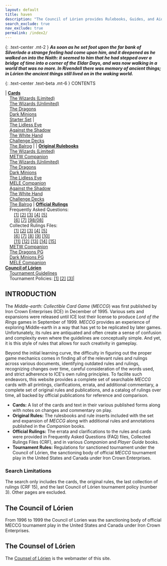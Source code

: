 ```yaml
---
layout: default
title: haven
description: "The Council of Lórien provides Rulebooks, Guides, and Aids for playing the Middle-earth Collectible Card Game." 
search_exclude: true
nav_exclude: true
permalink: /index2/
---
```


{: .text-center .mt-2 }
_**As soon as he set foot upon the far bank of Silverlode a strange feeling had come upon him, and it deepened as he walked on into the Naith: it seemed to him that he had stepped over a bridge of time into a corner of the Eldar Days, and was now walking in a world that was no more. In Rivendell there was memory of ancient things; in Lórien the ancient things still lived on in the waking world.**_

{: .text-center .text-beta .mt-6 }
CONTENTS

| [**Cards**](/cards/)<br>&emsp;[The Wizards (Limited)](/cards/#middle-earth-the-wizards-limited)<br>&emsp;[The Wizards (Unlimited)](/cards/#middle-earth-the-wizards-unlimited)<br>&emsp;[The Dragons](/cards/#middle-earth-the-dragons)<br>&emsp;[Dark Minions](/cards/#middle-earth-dark-minions)<br>&emsp;[Starter Set](/cards/#middle-earth-the-wizards-starter-set) | &emsp;<br>&emsp;[The Lidless Eye](/cards/#middle-earth-the-lidless-eye)<br>&emsp;[Against the Shadow](/cards/#middle-earth-against-the-shadow)<br>&emsp;[The White Hand](/cards/#middle-earth-the-white-hand)<br>&emsp;[Challenge Decks](/cards/#middle-earth-challenge-decks)<br>&emsp;[The Balrog](/cards/#middle-earth-the-balrog) |
| [**Original Rulebooks**](/original/rulebooks/)<br>&emsp;[The Wizards (Limited)](/original/rulebooks/the-wizards-limited)<br>&emsp;[METW Companion](/original/rulebooks/metw-companion-rules)<br>&emsp;[The Wizards (Unlimited)](/original/rulebooks/the-wizards-unlimited)<br>&emsp;[The Dragons](/original/rulebooks/the-dragons)<br>&emsp;[Dark Minions](/original/rulebooks/dark-minions)<br>&emsp;[The Lidless Eye](/original/rulebooks/the-lidless-eye)<br>&emsp;[MELE Companion](/original/rulebooks/mele-companion-rules)<br>&emsp;[Against the Shadow](/original/rulebooks/against-the-shadow)<br>&emsp;[The White Hand](/original/rulebooks/the-white-hand)<br>&emsp;[Challenge Decks](/original/rulebooks/challenge-decks)<br>&emsp;[The Balrog](/original/rulebooks/the-balrog) | [**Official Rulings**](/original/rulings/)<br>&emsp;Frequently Asked Questions:<br>&emsp;&emsp;[\[1\]](/original/rulings/faq-1/) [\[2\]](/original/rulings/faq-2/) [\[3\]](/original/rulings/faq-3/) [\[4\]](/original/rulings/faq-4/) [\[5\]](/original/rulings/faq-5/)<br>&emsp;&emsp;[\[6\]](/original/rulings/faq-6/) [\[7\]](/original/rulings/faq-7/) [\[98/08\]](/original/rulings/faq-9808/)<br>&emsp;Collected Rulings Files:<br>&emsp;&emsp;[\[1\]](/original/rulings/crf-1/) [\[2\]](/original/rulings/crf-2/) [\[3\]](/original/rulings/crf-3/) [\[4\]](/original/rulings/crf-4/) [\[5\]](/original/rulings/crf-5/)<br>&emsp;&emsp;[\[6\]](/original/rulings/crf-6/) [\[7\]](/original/rulings/crf-7/) [\[8\]](/original/rulings/crf-8/) [\[9\]](/original/rulings/crf-9/) [\[10\]](/original/rulings/crf-10/)<br>&emsp;&emsp;[\[11\]](/original/rulings/crf-11/) [\[12\]](/original/rulings/crf-12/) [\[13\]](/original/rulings/crf-13/) [\[14\]](/original/rulings/crf-14/) [\[15\]](/original/rulings/crf-15/)<br>&emsp;[METW Companion](/original/rulings/metw-companion/)<br>&emsp;[The Dragons PG](/original/rulings/metd-player-guide/)<br>&emsp;[Dark Minions PG](/original/rulings/medm-player-guide/)<br>&emsp;[MELE Companion](/original/rulings/mele-companion/)<br>[**Council of Lórien**](/original/tournament/)<br>&emsp;[Tournament Guidelines](/original/tournament/metw-tournament-guidelines/)<br>&emsp;Tournament Policies: [\[1\]](/original/tournament/policy-1/) [\[2\]](/original/tournament/policy-2/) [\[3\]](/original/tournament/policy-3/)|

## INTRODUCTION

The _Middle-earth: Collectible Card Game_ (_MECCG_) was first published by Iron Crown Enterprises (ICE) in December of 1995. Various sets and expansions were released until ICE lost their license to produce _Lord of the Rings_ games in September of 1999. _MECCG_ provides an experience of exploring Middle-earth in a way that has yet to be replicated by later games. Unfortunately, its rules are antiquated and often create a sense of confusion and complexity even where the guidelines are conceptually simple. And yet, it is this style of rules that allows for such creativity in gameplay. 

Beyond the initial learning curve, the difficulty in figuring out the proper game mechanics comes in finding all of the relevant rules and rulings across various documents, identifying outdated rules and rulings, recognizing changes over time, careful consideration of the words used, and strict adherence to ICE's own ruling principles. To facilite such endeavors, this website provides a complete set of searchable _MECCG_ cards with all printings, clarifications, errata, and additional commentary, a complete set of original rules and publications, and a catalog of rulings over time, all backed by official publications for reference and comparison.

 - **Cards:** A list of the cards and text in their various published forms along with notes on changes and commentary on play.
 - **Original Rules:** The rulesbooks and rule inserts included with the set and expansion of _MECCG_ along with additional rules and annotations published in the _Companion_ books. 
 - **Official Rulings:** The errata and clarifications to the rules and cards were provided in Frequently Asked Questions (FAQ) files,  Collected Rulings Files (CRF), and in  various _Companion_ and _Player Guide_ books.  
 - **Tournament Rules:** Regulations for sanctioned tournament under the Council of Lórien, the  sanctioning body of official _MECCG_ tournament play in the United States and Canada under Iron Crown Enterprises. 

### Search Limitations

The search only includes the cards, the original rules, the last collection of rulings (CRF 15), and the last Council of Lórien tournament policy (number 3). Other pages are excluded.

## The Council of Lórien

From 1996 to 1999 the Council of Lorien was the sanctioning body of official MECCG tournament play in the United States and Canada under Iron Crown Enterprises.

## The Counsel of Lórien

The [Counsel of Lórien](/riddle/) is the webmaster of this site.
